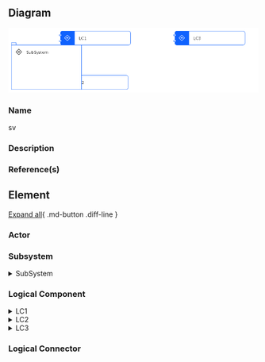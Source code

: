 

## Diagram

![sv](../img/aodservices_3PjdKUI5Ww2_ryd7nMQyh.png)


### Name


sv



### Description




### Reference(s)




## Element

[Expand all](#){ .md-button .diff-line }


### Actor


    



### Subsystem


    

<details markdown=1>
<summary markdown="span">SubSystem</summary>

<table>
    <caption></caption>
    <thead>
        <tr>
            <th></th>
            <th></th>
        </tr>
    </thead>
    <tr>
        <td> <strong>Name</strong> </td>
        <td>SubSystem</td>
    </tr>
    <tr>
        <td> <strong>Description</strong> </td>
        <td></td>
    </tr>
    
</table>


</details>


    



### Logical Component


    

<details markdown=1>
<summary markdown="span">LC1</summary>

<table>
    <caption></caption>
    <thead>
        <tr>
            <th></th>
            <th></th>
        </tr>
    </thead>
    <tr>
        <td> <strong>Name</strong> </td>
        <td>LC1</td>
    </tr>
    <tr>
        <td> <strong>Description</strong> </td>
        <td></td>
    </tr>
    
    
</table>


</details>


    

<details markdown=1>
<summary markdown="span">LC2</summary>

<table>
    <caption></caption>
    <thead>
        <tr>
            <th></th>
            <th></th>
        </tr>
    </thead>
    <tr>
        <td> <strong>Name</strong> </td>
        <td>LC2</td>
    </tr>
    <tr>
        <td> <strong>Description</strong> </td>
        <td></td>
    </tr>
    
    
</table>


</details>


    

<details markdown=1>
<summary markdown="span">LC3</summary>

<table>
    <caption></caption>
    <thead>
        <tr>
            <th></th>
            <th></th>
        </tr>
    </thead>
    <tr>
        <td> <strong>Name</strong> </td>
        <td>LC3</td>
    </tr>
    <tr>
        <td> <strong>Description</strong> </td>
        <td></td>
    </tr>
    
    
</table>


</details>


    



### Logical Connector


    

